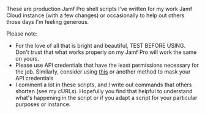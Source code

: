 These are production Jamf Pro shell scripts I've written for my work Jamf Cloud instance (with a few changes) or occasionally to help out others those days I'm feeling generous. 

Please note:
* For the love of all that is bright and beautiful, TEST BEFORE USING. Don't trust that what works properly on my Jamf Pro will work the same on yours.
* Please use API credentials that have the least permissions necessary for the job. Similarly, consider using [this](https://github.com/macnotes/jamfscripts/tree/main/jamfpro/getJamfApiCredentials) or another method to mask your API credentials
* I comment a lot in these scripts, and I write out commands that others shorten (see my cURLs). Hopefully you find that helpful to understand what's happening in the script or if you adapt a script for your particular purposes or instance.
